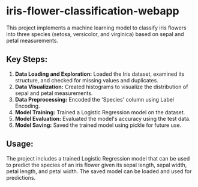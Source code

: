 # iris-flower-classification-webapp


This project implements a machine learning model to classify iris flowers into three species (setosa, versicolor, and virginica) based on sepal and petal measurements.

## Key Steps:

1. **Data Loading and Exploration:** Loaded the Iris dataset, examined its structure, and checked for missing values and duplicates.
2. **Data Visualization:** Created histograms to visualize the distribution of sepal and petal measurements.
3. **Data Preprocessing:**  Encoded the 'Species' column using Label Encoding.
4. **Model Training:** Trained a Logistic Regression model on the dataset.
5. **Model Evaluation:** Evaluated the model's accuracy using the test data.
6. **Model Saving:** Saved the trained model using pickle for future use.


## Usage:

The project includes a trained Logistic Regression model that can be used to predict the species of an iris flower given its sepal length, sepal width, petal length, and petal width. The saved model can be loaded and used for predictions.
